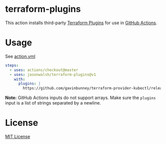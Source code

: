 # terraform-plugins

This action installs third-party [Terraform Plugins](https://www.terraform.io/docs/plugins/index.html) for use in [GitHub Actions](https://github.com/features/actions).

# Usage

See [action.yml](action.yml)

```yaml
steps:
  - uses: actions/checkout@master
  - uses: jasonwalsh/terraform-plugins@v1
    with:
      plugins: |
        https://github.com/gavinbunney/terraform-provider-kubectl/releases/download/v1.4.2/terraform-provider-kubectl-linux-amd64
```

**Note:** GitHub Actions inputs do not support arrays. Make sure the `plugins` input is a list of strings separated by a newline.

# License

[MIT License](LICENSE)
